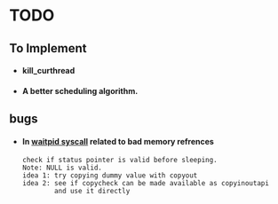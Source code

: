 # TODO

## To Implement

-   #### kill_curthread
-   #### A better scheduling algorithm.

## bugs

-   #### In [waitpid syscall][4] related to bad memory refrences
        check if status pointer is valid before sleeping.
        Note: NULL is valid.
        idea 1: try copying dummy value with copyout
        idea 2: see if copycheck can be made available as copyinoutapi
                and use it directly




[4]:../kern/syscall/waitpid_syscall.c
